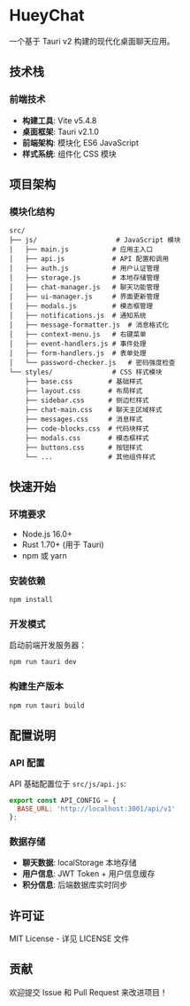 # HueyChat

一个基于 Tauri v2 构建的现代化桌面聊天应用。

## 技术栈

### 前端技术
- **构建工具**: Vite v5.4.8
- **桌面框架**: Tauri v2.1.0
- **前端架构**: 模块化 ES6 JavaScript
- **样式系统**: 组件化 CSS 模块

## 项目架构

### 模块化结构
```
src/
├── js/                    # JavaScript 模块
│   ├── main.js           # 应用主入口
│   ├── api.js            # API 配置和调用
│   ├── auth.js           # 用户认证管理
│   ├── storage.js        # 本地存储管理
│   ├── chat-manager.js   # 聊天功能管理
│   ├── ui-manager.js     # 界面更新管理
│   ├── modals.js         # 模态框管理
│   ├── notifications.js  # 通知系统
│   ├── message-formatter.js  # 消息格式化
│   ├── context-menu.js   # 右键菜单
│   ├── event-handlers.js # 事件处理
│   ├── form-handlers.js  # 表单处理
│   └── password-checker.js   # 密码强度检查
└── styles/               # CSS 样式模块
    ├── base.css         # 基础样式
    ├── layout.css       # 布局样式
    ├── sidebar.css      # 侧边栏样式
    ├── chat-main.css    # 聊天主区域样式
    ├── messages.css     # 消息样式
    ├── code-blocks.css  # 代码块样式
    ├── modals.css       # 模态框样式
    ├── buttons.css      # 按钮样式
    └── ...              # 其他组件样式
```

## 快速开始

### 环境要求

- Node.js 16.0+
- Rust 1.70+ (用于 Tauri)
- npm 或 yarn

### 安装依赖

```bash
npm install
```

### 开发模式

启动前端开发服务器：
```bash
npm run tauri dev
```

### 构建生产版本

```bash
npm run tauri build
```

## 配置说明

### API 配置
API 基础配置位于 `src/js/api.js`:
```javascript
export const API_CONFIG = {
  BASE_URL: 'http://localhost:3001/api/v1'
};
```

### 数据存储
- **聊天数据**: localStorage 本地存储
- **用户信息**: JWT Token + 用户信息缓存
- **积分信息**: 后端数据库实时同步


## 许可证

MIT License - 详见 LICENSE 文件

## 贡献

欢迎提交 Issue 和 Pull Request 来改进项目！
